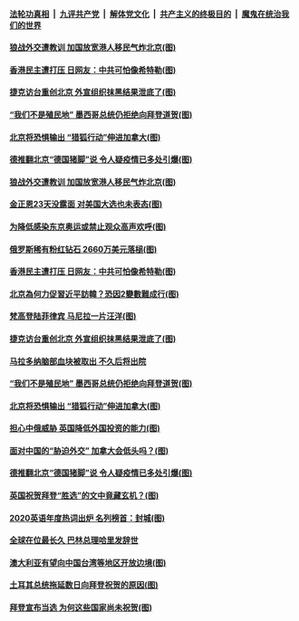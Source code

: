 

####  [法轮功真相](../../../../basic/blob/master/README.md?t=11131931) &nbsp;|&nbsp; [九评共产党](../../../../9ping.md/blob/master/README.md?t=11131931) &nbsp;|&nbsp; [解体党文化](../../../../jtdwh.md/blob/master/README.md?t=11131931)  &nbsp;|&nbsp; [共产主义的终极目的](../../../../gczydzjmd.md/blob/master/README.md?t=11131931) &nbsp;|&nbsp; [魔鬼在统治我们的世界](../../../../mgztzwmdsj.md/blob/master/README.md?t=11131931) 

#### [狼战外交遭教训 加国放宽港人移民气炸北京(图)](../pages/p9/952412.md?t=11131931) 

#### [香港民主遭打压 日网友：中共可怕像希特勒(图)](../pages/p9/952309.md?t=11131931) 

#### [捷克访台重创北京 外宣组织抹黑结果泄底了(图)](../pages/p9/952286.md?t=11131931) 

#### [“我们不是殖民地” 墨西哥总统仍拒绝向拜登道贺(图)](../pages/p9/952267.md?t=11131931) 

#### [北京将恐惧输出 “猎狐行动”伸进加拿大(图)](../pages/p9/952178.md?t=11131931) 

#### [德推翻北京“德国猪脚”说 令人疑疫情已多处引爆(图)](../pages/p9/952185.md?t=11131931) 

#### [狼战外交遭教训 加国放宽港人移民气炸北京(图)](../pages/p9/952412.md?t=11131931) 

#### [金正恩23天没露面 对美国大选也未表态(图)](../pages/p9/952375.md?t=11131931) 

#### [为降低感染东京奥运或禁止观众高声欢呼(图)](../pages/p9/952367.md?t=11131931) 

#### [俄罗斯稀有粉红钻石 2660万美元落槌(图)](../pages/p9/952365.md?t=11131931) 

#### [香港民主遭打压 日网友：中共可怕像希特勒(图)](../pages/p9/952309.md?t=11131931) 

#### [北京為何力促習近平訪韓？恐因2變數難成行(图)](../pages/p9/952359.md?t=11131931) 

#### [梵高登陆菲律宾 马尼拉一片汪洋(图)](../pages/p9/952320.md?t=11131931) 

#### [捷克访台重创北京 外宣组织抹黑结果泄底了(图)](../pages/p9/952286.md?t=11131931) 

#### [马拉多纳脑部血块被取出 不久后将出院](../pages/p9/952270.md?t=11131931) 

#### [“我们不是殖民地” 墨西哥总统仍拒绝向拜登道贺(图)](../pages/p9/952267.md?t=11131931) 

#### [北京将恐惧输出 “猎狐行动”伸进加拿大(图)](../pages/p9/952178.md?t=11131931) 

#### [担心中俄威胁 英国降低外国投资的能力(图)](../pages/p9/952259.md?t=11131931) 

#### [面对中国的“胁迫外交” 加拿大会低头吗？(图)](../pages/p9/952245.md?t=11131931) 

#### [德推翻北京“德国猪脚”说 令人疑疫情已多处引爆(图)](../pages/p9/952185.md?t=11131931) 

#### [英国祝贺拜登“胜选”的文中竟藏玄机？(图)](../pages/p9/952199.md?t=11131931) 

#### [2020英语年度热词出炉 名列榜首：封城(图)](../pages/p9/952198.md?t=11131931) 

#### [全球在位最长久 巴林总理哈里发辞世](../pages/p9/952195.md?t=11131931) 

#### [澳大利亚有望向中国台湾等地区开放边境(图)](../pages/p9/952192.md?t=11131931) 

#### [土耳其总统拖延数日向拜登祝贺的原因(图)](../pages/p9/952132.md?t=11131931) 

#### [拜登宣布当选 为何这些国家尚未祝贺(图)](../pages/p9/952065.md?t=11131931) 

